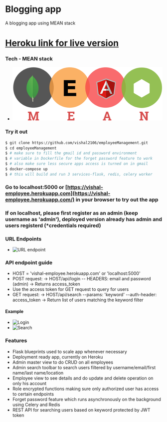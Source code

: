 # Blogging app

A blogging app using MEAN stack

# [Heroku link for live version]()

### Tech - MEAN stack

- ![MEAN](/images/mean.png) 
### Try it out

```sh
$ git clone https://github.com/vishal2106/employeeManagement.git
$ cd employeeManagement
$ # make sure to fill the gmail id and password environment
$ # variable in Dockerfile for the forget password feature to work
$ # also make sure less secure apps access is turned on in gmail
$ docker-compose up
$ # this will build and run 3 services-flask, redis, celery worker
```
### Go to localhost:5000 or [https://vishal-employee.herokuapp.com](https://vishal-employee.herokuapp.com/) in your browser to try out the app
### If on localhost, please first register as an admin (keep username as 'admin'), deployed version already has admin and users registerd (*credentials required)

### URL Endpoints
- ![URL endpoint](/images/employee.jpeg)

### API endpoint guide
- HOST = 'vishal-employee.herokuapp.com' 
or 'localhost:5000'
- POST request:
 -> HOST/api/login -- HEADERS: email and password (admin)
-> Returns access_token
- Use the access token for GET request to query for users
- GET request: -> HOST/api/search --params: 'keyword' --auth-header: access_token -> Return list of users matching the keyword filter

#### Example
- ![Login](/images/api_login.png)
- ![Search](/images/api_search.png)

### Features
- Flask blueprints used to scale app whenever necessary
- Deployment ready app, currently on Heroku
- Admin master view to do CRUD on all employees
- Admin search toolbar to search users filtered by username/email/first name/last name/location
- Employee view to see details and do update and delete operation on only his account
- Role encrypted functions making sure only authorized user has access to certain endpoints
- Forget password feature which runs asynchronously on the background using Celery and Redis
- REST API for searching users based on keyword protected by JWT token